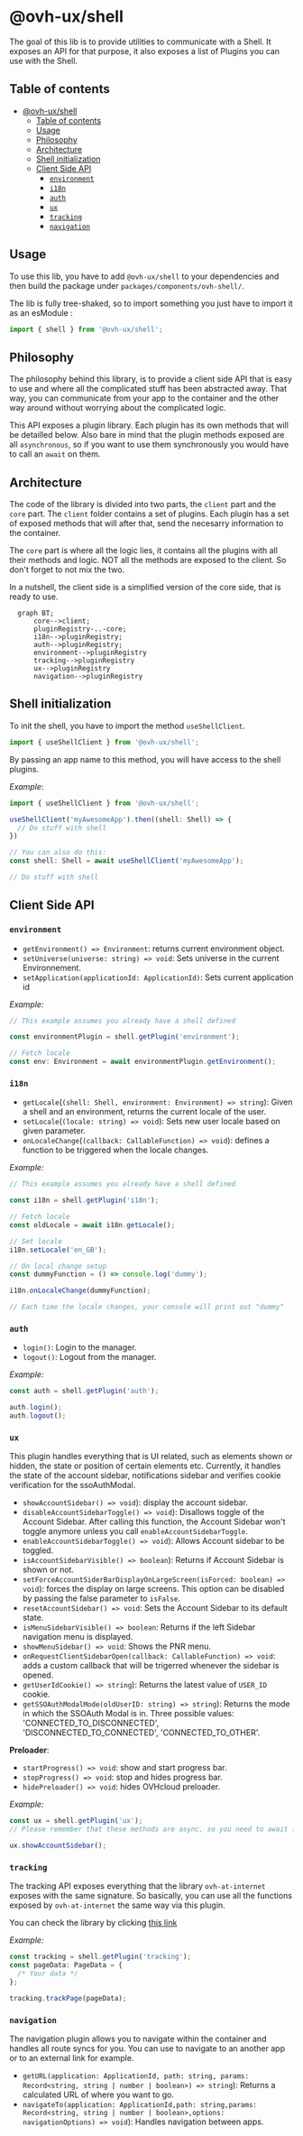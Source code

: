 # @ovh-ux/shell

The goal of this lib is to provide utilities to communicate with a Shell. It exposes an API for that purpose, it also exposes a list of Plugins you can use with the Shell.

## Table of contents

- [@ovh-ux/shell](#ovh-uxshell)
  - [Table of contents](#table-of-contents)
  - [Usage](#usage)
  - [Philosophy](#philosophy)
  - [Architecture](#architecture)
  - [Shell initialization](#shell-initialization)
  - [Client Side API](#client-side-api)
    - [`environment`](#environment)
    - [`i18n`](#i18n)
    - [`auth`](#auth)
    - [`ux`](#ux)
    - [`tracking`](#tracking)
    - [`navigation`](#navigation)

## Usage

To use this lib, you have to add `@ovh-ux/shell` to your dependencies and then build the package under `packages/components/ovh-shell/`.

The lib is fully tree-shaked, so to import something you just have to import it as an esModule :

```ts
import { shell } from '@ovh-ux/shell';
```

## Philosophy

The philosophy behind this library, is to provide a client side API that is easy to use and where all the complicated stuff has been abstracted away. That way, you can communicate from your app to the container and the other way around without worrying about the complicated logic.

This API exposes a plugin library. Each plugin has its own methods that will be detailled below. Also bare in mind that the plugin methods exposed are all `asynchronous`, so if you want to use them synchronously you would have to call an `await` on them.

## Architecture

The code of the library is divided into two parts, the `client` part and the `core` part.
The `client` folder contains a set of plugins. Each plugin has a set of exposed methods that will after that, send the necesarry information to the container.

The `core` part is where all the logic lies, it contains all the plugins with all their methods and logic. NOT all the methods are exposed to the client. So don't forget to not mix the two.

In a nutshell, the client side is a simplified version of the core side, that is ready to use.

```mermaid
  graph BT;
      core-->client;
      pluginRegistry-..-core;
      i18n-->pluginRegistry;
      auth-->pluginRegistry;
      environment-->pluginRegistry
      tracking-->pluginRegistry
      ux-->pluginRegistry
      navigation-->pluginRegistry
```

## Shell initialization

To init the shell, you have to import the method `useShellClient`.

```ts
import { useShellClient } from '@ovh-ux/shell';
```

By passing an app name to this method, you will have access to the shell plugins.

_Example_:

```ts
import { useShellClient } from '@ovh-ux/shell';

useShellClient('myAwesomeApp').then((shell: Shell) => {
  // Do stuff with shell
})

// You can also do this:
const shell: Shell = await useShellClient('myAwesomeApp');

// Do stuff with shell

```

## Client Side API

### `environment`

- `getEnvironment() => Environment`: returns current environment object.
- `setUniverse(universe: string) => void`: Sets universe in the current Environnement.
- `setApplication(applicationId: ApplicationId)`: Sets current application id

_Example:_

```ts
// This example assumes you already have a shell defined

const environmentPlugin = shell.getPlugin('environment');

// Fetch locale
const env: Environment = await environmentPlugin.getEnvironment();
```

### `i18n`

- `getLocale`(`(shell: Shell, environment: Environment) => string`): Given a shell and an environment, returns the current locale of the user.
- `setLocale`(`(locale: string) => void`): Sets new user locale based on given parameter.
- `onLocaleChange`(`(callback: CallableFunction) => void`): defines a function to be triggered when the locale changes.

_Example:_

```ts
// This example assumes you already have a shell defined

const i18n = shell.getPlugin('i18n');

// Fetch locale
const oldLocale = await i18n.getLocale();

// Set locale
i18n.setLocale('en_GB');

// On local change setup
const dummyFunction = () => console.log('dummy');

i18n.onLocaleChange(dummyFunction);

// Each time the locale changes, your console will print out "dummy"
```

### `auth`

- `login()`: Login to the manager.
- `logout()`: Logout from the manager.

_Example:_

```ts
const auth = shell.getPlugin('auth');

auth.login();
auth.logout();
```

### `ux`

This plugin handles everything that is UI related, such as elements shown or hidden, the state or position of certain elements etc.
Currently, it handles the state of the account sidebar, notifications sidebar and verifies cookie verification for the ssoAuthModal.

- `showAccountSidebar() => void`): display the account sidebar.
- `disableAccountSidebarToggle() => void`): Disallows toggle of the Account Sidebar. After calling this function, the Account Sidebar won't toggle anymore unless you call `enableAccountSidebarToggle`.
- `enableAccountSidebarToggle() => void`): Allows Account sidebar to be toggled.
- `isAccountSidebarVisible() => boolean`): Returns if Account Sidebar is shown or not.
- `setForceAccountSiderBarDisplayOnLargeScreen(isForced: boolean) => void`): forces the display on large screens. This option can be disabled by passing the false parameter to `isFalse`.
- `resetAccountSidebar() => void`: Sets the Account Sidebar to its default state.
- `isMenuSidebarVisible() => boolean`: Returns if the left Sidebar navigation menu is displayed.
- `showMenuSidebar() => void`: Shows the PNR menu.
- `onRequestClientSidebarOpen(callback: CallableFunction) => void`: adds a custom callback that will be trigerred whenever the sidebar is opened.
- `getUserIdCookie() => string`): Returns the latest value of `USER_ID` cookie.
- `getSSOAuthModalMode(oldUserID: string) => string`): Returns the mode in which the SSOAuth Modal is in. Three possible values: 'CONNECTED_TO_DISCONNECTED', 'DISCONNECTED_TO_CONNECTED', 'CONNECTED_TO_OTHER'.

__Preloader__:

- `startProgress() => void`: show and start progress bar.
- `stopProgress() => void`: stop and hides progress bar.
- `hidePreloader() => void`: hides OVHcloud preloader.

_Example:_

```ts
const ux = shell.getPlugin('ux');
// Please remember that these methods are async, so you need to await for them if you want a synchronous behaviour.

ux.showAccountSidebar();
```

### `tracking`

The tracking API exposes everything that the library `ovh-at-internet` exposes with the same signature.
So basically, you can use all the functions exposed by `ovh-at-internet` the same way via this plugin.

You can check the library by clicking [this link](../ovh-at-internet/src/ovh-at-internet.ts)

_Example:_

```ts
const tracking = shell.getPlugin('tracking');
const pageData: PageData = {
  /* Your data */
};

tracking.trackPage(pageData);
```

### `navigation`

The navigation plugin allows you to navigate within the container and handles all route syncs for you. You can use to navigate to an another app or to an external link for example.

- `getURL(application: ApplicationId, path: string, params: Record<string, string | number | boolean>) => string`): Returns a calculated URL of where you want to go.
- `navigateTo(application: ApplicationId,path: string,params: Record<string, string | number | boolean>,options: navigationOptions) => void`): Handles navigation between apps.
